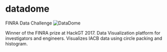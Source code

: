 # datadome
FINRA Data Challenge
![DataDome](https://i.imgur.com/euya2sy.jpg)

Winner of the FINRA prize at HackGT 2017.
Data Visualization platform for investigators and engineers.
Visualizes IACB data using circle packing and histogram.
